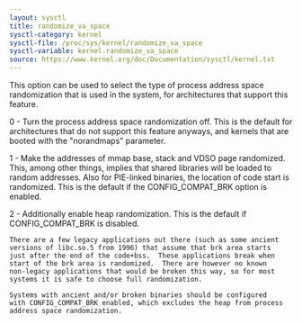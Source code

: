 ```yaml
---
layout: sysctl
title: randomize_va_space
sysctl-category: kernel
sysctl-file: /proc/sys/kernel/randomize_va_space
sysctl-variable: kernel.randomize_va_space
source: https://www.kernel.org/doc/Documentation/sysctl/kernel.txt
---
```


This option can be used to select the type of process address
space randomization that is used in the system, for architectures
that support this feature.

0 - Turn the process address space randomization off.  This is the
    default for architectures that do not support this feature anyways,
    and kernels that are booted with the "norandmaps" parameter.

1 - Make the addresses of mmap base, stack and VDSO page randomized.
    This, among other things, implies that shared libraries will be
    loaded to random addresses.  Also for PIE-linked binaries, the
    location of code start is randomized.  This is the default if the
    CONFIG_COMPAT_BRK option is enabled.

2 - Additionally enable heap randomization.  This is the default if
    CONFIG_COMPAT_BRK is disabled.

    There are a few legacy applications out there (such as some ancient
    versions of libc.so.5 from 1996) that assume that brk area starts
    just after the end of the code+bss.  These applications break when
    start of the brk area is randomized.  There are however no known
    non-legacy applications that would be broken this way, so for most
    systems it is safe to choose full randomization.

    Systems with ancient and/or broken binaries should be configured
    with CONFIG_COMPAT_BRK enabled, which excludes the heap from process
    address space randomization.


